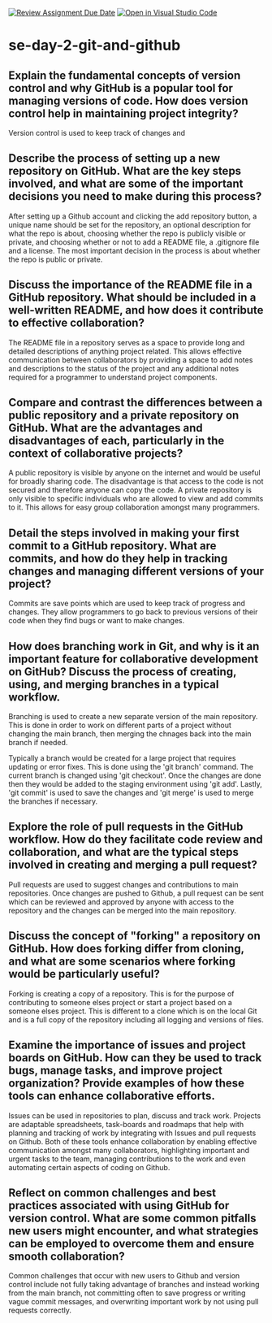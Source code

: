 [![Review Assignment Due Date](https://classroom.github.com/assets/deadline-readme-button-22041afd0340ce965d47ae6ef1cefeee28c7c493a6346c4f15d667ab976d596c.svg)](https://classroom.github.com/a/8wgCKhpZ)
[![Open in Visual Studio Code](https://classroom.github.com/assets/open-in-vscode-2e0aaae1b6195c2367325f4f02e2d04e9abb55f0b24a779b69b11b9e10269abc.svg)](https://classroom.github.com/online_ide?assignment_repo_id=18483379&assignment_repo_type=AssignmentRepo)
# se-day-2-git-and-github
## Explain the fundamental concepts of version control and why GitHub is a popular tool for managing versions of code. How does version control help in maintaining project integrity?

Version control is used to keep track of changes and 

## Describe the process of setting up a new repository on GitHub. What are the key steps involved, and what are some of the important decisions you need to make during this process?
After setting up a Github account and clicking the add repository button, a unique name should be set for the repository, an optional description for what the repo is about, choosing whether the repo is publicly visible or private, and choosing whether or not to add a README file, a .gitignore file and a license. The most important decision in the process is about whether the repo is public or private.

## Discuss the importance of the README file in a GitHub repository. What should be included in a well-written README, and how does it contribute to effective collaboration?

The README file in a repository serves as a space to provide long and detailed descriptions of anything project related. This allows effective communication between collaborators by providing a space to add notes and descriptions to the status of the project and any additional notes required for a programmer to understand project components.

## Compare and contrast the differences between a public repository and a private repository on GitHub. What are the advantages and disadvantages of each, particularly in the context of collaborative projects?

A public repository is visible by anyone on the internet and would be useful for broadly sharing code. The disadvantage is that access to the code is not secured and therefore anyone can copy the code.
A private repository is only visible to specific individuals who are allowed to view and add commits to it. This allows for easy group collaboration amongst many programmers.

## Detail the steps involved in making your first commit to a GitHub repository. What are commits, and how do they help in tracking changes and managing different versions of your project?

Commits are save points which are used to keep track of progress and changes. They allow programmers to go back to previous versions of their code when they find bugs or want to make changes.


## How does branching work in Git, and why is it an important feature for collaborative development on GitHub? Discuss the process of creating, using, and merging branches in a typical workflow.

Branching is used to create a new separate version of the main repository. This is done in order to work on different parts of a project without changing the main branch, then merging the chnages back into the main branch if needed.

Typically a branch would be created for a large project that requires updating or error fixes. This is done using the 'git branch' command. The current branch is changed using 'git checkout'. Once the changes are done then they would be added to the staging environment using 'git add'. Lastly, 'git commit' is used to save the changes and 'git merge' is used to merge the branches if necessary.

## Explore the role of pull requests in the GitHub workflow. How do they facilitate code review and collaboration, and what are the typical steps involved in creating and merging a pull request?

Pull requests are used to suggest changes and contributions to main repositories. Once changes are pushed to Github, a pull request can be sent which can be reviewed and approved by anyone with access to the repository and the changes can be merged into the main repository.

## Discuss the concept of "forking" a repository on GitHub. How does forking differ from cloning, and what are some scenarios where forking would be particularly useful?

Forking is creating a copy of a repository. This is for the purpose of contributing to someone elses project or start a project based on a someone elses project. This is different to a clone which is on the local Git and is a full copy of the repository including all logging and versions of files.

## Examine the importance of issues and project boards on GitHub. How can they be used to track bugs, manage tasks, and improve project organization? Provide examples of how these tools can enhance collaborative efforts.

Issues can be used in repositories to plan, discuss and track work. Projects are adaptable spreadsheets, task-boards and roadmaps that help with planning and tracking of work by integrating with Issues and pull requests on Github. Both of these tools enhance collaboration by enabling effective communication amongst many collaborators, highlighting important and urgent tasks to the team, managing contributions to the work and even automating certain aspects of coding on Github.


## Reflect on common challenges and best practices associated with using GitHub for version control. What are some common pitfalls new users might encounter, and what strategies can be employed to overcome them and ensure smooth collaboration?

Common challenges that occur with new users to Github and version control include not fully taking advantage of branches and instead working from the main branch, not committing often to save progress or writing vague commit messages, and overwriting important work by not using pull requests correctly.
